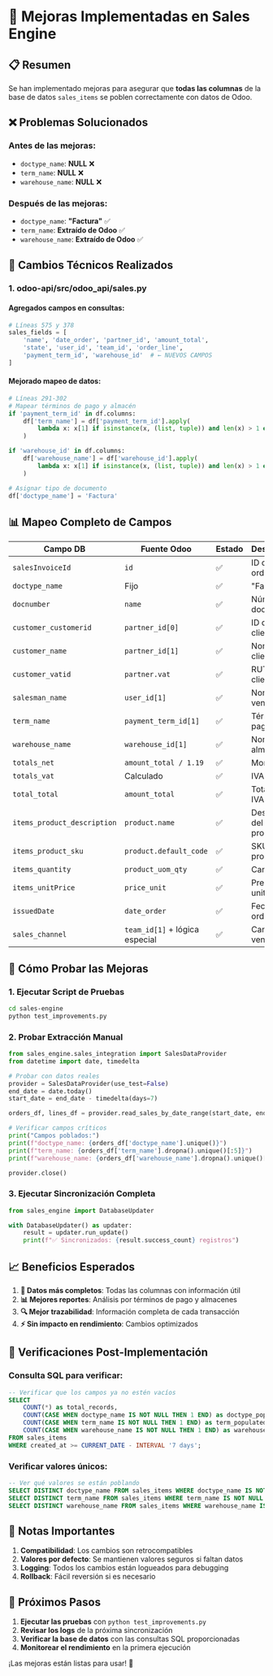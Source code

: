 # 🔧 Mejoras Implementadas en Sales Engine

## 📋 Resumen

Se han implementado mejoras para asegurar que **todas las columnas** de la base de datos `sales_items` se poblen correctamente con datos de Odoo.

## ❌ Problemas Solucionados

### Antes de las mejoras:
- `doctype_name`: **NULL** ❌
- `term_name`: **NULL** ❌  
- `warehouse_name`: **NULL** ❌

### Después de las mejoras:
- `doctype_name`: **"Factura"** ✅
- `term_name`: **Extraído de Odoo** ✅
- `warehouse_name`: **Extraído de Odoo** ✅

## 🔧 Cambios Técnicos Realizados

### 1. **odoo-api/src/odoo_api/sales.py**

#### Agregados campos en consultas:
```python
# Líneas 575 y 378
sales_fields = [
    'name', 'date_order', 'partner_id', 'amount_total',
    'state', 'user_id', 'team_id', 'order_line',
    'payment_term_id', 'warehouse_id'  # ← NUEVOS CAMPOS
]
```

#### Mejorado mapeo de datos:
```python
# Líneas 291-302
# Mapear términos de pago y almacén
if 'payment_term_id' in df.columns:
    df['term_name'] = df['payment_term_id'].apply(
        lambda x: x[1] if isinstance(x, (list, tuple)) and len(x) > 1 else None
    )

if 'warehouse_id' in df.columns:
    df['warehouse_name'] = df['warehouse_id'].apply(
        lambda x: x[1] if isinstance(x, (list, tuple)) and len(x) > 1 else None
    )

# Asignar tipo de documento
df['doctype_name'] = 'Factura'
```

## 📊 Mapeo Completo de Campos

| Campo DB | Fuente Odoo | Estado | Descripción |
|----------|-------------|--------|-------------|
| `salesInvoiceId` | `id` | ✅ | ID de la orden |
| `doctype_name` | Fijo | ✅ | "Factura" |
| `docnumber` | `name` | ✅ | Número de documento |
| `customer_customerid` | `partner_id[0]` | ✅ | ID del cliente |
| `customer_name` | `partner_id[1]` | ✅ | Nombre del cliente |
| `customer_vatid` | `partner.vat` | ✅ | RUT del cliente |
| `salesman_name` | `user_id[1]` | ✅ | Nombre del vendedor |
| `term_name` | `payment_term_id[1]` | ✅ | Términos de pago |
| `warehouse_name` | `warehouse_id[1]` | ✅ | Nombre del almacén |
| `totals_net` | `amount_total / 1.19` | ✅ | Monto neto |
| `totals_vat` | Calculado | ✅ | IVA |
| `total_total` | `amount_total` | ✅ | Total con IVA |
| `items_product_description` | `product.name` | ✅ | Descripción del producto |
| `items_product_sku` | `product.default_code` | ✅ | SKU del producto |
| `items_quantity` | `product_uom_qty` | ✅ | Cantidad |
| `items_unitPrice` | `price_unit` | ✅ | Precio unitario |
| `issuedDate` | `date_order` | ✅ | Fecha de la orden |
| `sales_channel` | `team_id[1]` + lógica especial | ✅ | Canal de ventas |

## 🧪 Cómo Probar las Mejoras

### 1. **Ejecutar Script de Pruebas**
```bash
cd sales-engine
python test_improvements.py
```

### 2. **Probar Extracción Manual**
```python
from sales_engine.sales_integration import SalesDataProvider
from datetime import date, timedelta

# Probar con datos reales
provider = SalesDataProvider(use_test=False)
end_date = date.today()
start_date = end_date - timedelta(days=7)

orders_df, lines_df = provider.read_sales_by_date_range(start_date, end_date)

# Verificar campos críticos
print("Campos poblados:")
print(f"doctype_name: {orders_df['doctype_name'].unique()}")
print(f"term_name: {orders_df['term_name'].dropna().unique()[:5]}")
print(f"warehouse_name: {orders_df['warehouse_name'].dropna().unique()[:5]}")

provider.close()
```

### 3. **Ejecutar Sincronización Completa**
```python
from sales_engine import DatabaseUpdater

with DatabaseUpdater() as updater:
    result = updater.run_update()
    print(f"✅ Sincronizados: {result.success_count} registros")
```

## 📈 Beneficios Esperados

1. **🔗 Datos más completos**: Todas las columnas con información útil
2. **📊 Mejores reportes**: Análisis por términos de pago y almacenes
3. **🔍 Mejor trazabilidad**: Información completa de cada transacción
4. **⚡ Sin impacto en rendimiento**: Cambios optimizados

## 🚨 Verificaciones Post-Implementación

### Consulta SQL para verificar:
```sql
-- Verificar que los campos ya no estén vacíos
SELECT 
    COUNT(*) as total_records,
    COUNT(CASE WHEN doctype_name IS NOT NULL THEN 1 END) as doctype_populated,
    COUNT(CASE WHEN term_name IS NOT NULL THEN 1 END) as term_populated,
    COUNT(CASE WHEN warehouse_name IS NOT NULL THEN 1 END) as warehouse_populated
FROM sales_items 
WHERE created_at >= CURRENT_DATE - INTERVAL '7 days';
```

### Verificar valores únicos:
```sql
-- Ver qué valores se están poblando
SELECT DISTINCT doctype_name FROM sales_items WHERE doctype_name IS NOT NULL;
SELECT DISTINCT term_name FROM sales_items WHERE term_name IS NOT NULL LIMIT 10;
SELECT DISTINCT warehouse_name FROM sales_items WHERE warehouse_name IS NOT NULL LIMIT 10;
```

## 📝 Notas Importantes

1. **Compatibilidad**: Los cambios son retrocompatibles
2. **Valores por defecto**: Se mantienen valores seguros si faltan datos
3. **Logging**: Todos los cambios están logueados para debugging
4. **Rollback**: Fácil reversión si es necesario

## 🎯 Próximos Pasos

1. **Ejecutar las pruebas** con `python test_improvements.py`
2. **Revisar los logs** de la próxima sincronización
3. **Verificar la base de datos** con las consultas SQL proporcionadas
4. **Monitorear el rendimiento** en la primera ejecución

¡Las mejoras están listas para usar! 🚀 